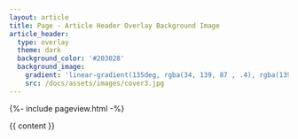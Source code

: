 ```yaml
---
layout: article
title: Page - Article Header Overlay Background Image
article_header:
  type: overlay
  theme: dark
  background_color: '#203028'
  background_image:
    gradient: 'linear-gradient(135deg, rgba(34, 139, 87 , .4), rgba(139, 34, 139, .4))'
    src: /docs/assets/images/cover3.jpg
---
```

<div class="layout--home">
  {%- include pageview.html -%}
</div>
<script>
  {%- include scripts/home.js -%}
</script>

{{ content }}
